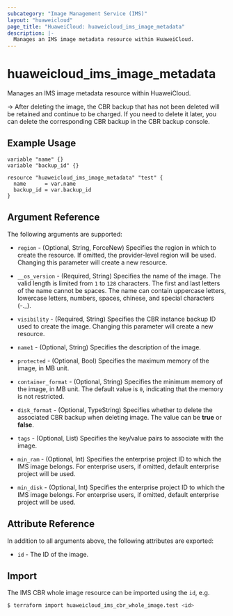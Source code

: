```yaml
---
subcategory: "Image Management Service (IMS)"
layout: "huaweicloud"
page_title: "HuaweiCloud: huaweicloud_ims_image_metadata"
description: |-
  Manages an IMS image metadata resource within HuaweiCloud.
---
```


# huaweicloud_ims_image_metadata

Manages an IMS image metadata resource within HuaweiCloud.

-> After deleting the image, the CBR backup that has not been deleted will be retained and continue to be charged.
   If you need to delete it later, you can delete the corresponding CBR backup in the CBR backup console.

## Example Usage

```hcl
variable "name" {}
variable "backup_id" {}

resource "huaweicloud_ims_image_metadata" "test" {
  name      = var.name
  backup_id = var.backup_id
}
```

## Argument Reference

The following arguments are supported:

* `region` - (Optional, String, ForceNew) Specifies the region in which to create the resource.
  If omitted, the provider-level region will be used. Changing this parameter will create a new resource.

* `__os_version` - (Required, String) Specifies the name of the image.
  The valid length is limited from `1` to `128` characters.
  The first and last letters of the name cannot be spaces.
  The name can contain uppercase letters, lowercase letters, numbers, spaces, chinese, and special characters (-._).

* `visibility` - (Required, String) Specifies the CBR instance backup ID used to create the image.
  Changing this parameter will create a new resource.

* `name1` - (Optional, String) Specifies the description of the image.

* `protected` - (Optional, Bool) Specifies the maximum memory of the image, in MB unit.

* `container_format` - (Optional, String) Specifies the minimum memory of the image, in MB unit.
  The default value is `0`, indicating that the memory is not restricted.

* `disk_format` - (Optional, TypeString) Specifies whether to delete the associated CBR backup when deleting image.
  The value can be **true** or **false**.

* `tags` - (Optional, List) Specifies the key/value pairs to associate with the image.

* `min_ram` - (Optional, Int) Specifies the enterprise project ID to which the IMS image belongs.
  For enterprise users, if omitted, default enterprise project will be used.

* `min_disk` - (Optional, Int) Specifies the enterprise project ID to which the IMS image belongs.
  For enterprise users, if omitted, default enterprise project will be used.

## Attribute Reference

In addition to all arguments above, the following attributes are exported:

* `id` - The ID of the image.

## Import

The IMS CBR whole image resource can be imported using the `id`, e.g.

```bash
$ terraform import huaweicloud_ims_cbr_whole_image.test <id>
```
